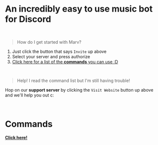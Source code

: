 # An incredibly easy to use music bot for Discord

<br>

> How do I get started with Marv?

1) Just click the button that says `Invite` up above
2) Select your server and press authorize
4) [Click here for a list of the **commands** you can use :D](/marv/commands)

<br>

> Help! I read the command list but I'm still having trouble!

Hop on our **support server** by clicking the `Visit Website` button up above and we'll help you out c:

<br>

# Commands

[**Click here!**](/marv/commands)
